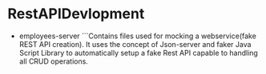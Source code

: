 # RestAPIDevlopment

- employees-server ```Contains files used for mocking a webservice(fake REST API creation). It uses the concept of Json-server and faker Java Script Library to automatically setup a fake Rest API capable to handling all CRUD operations.
